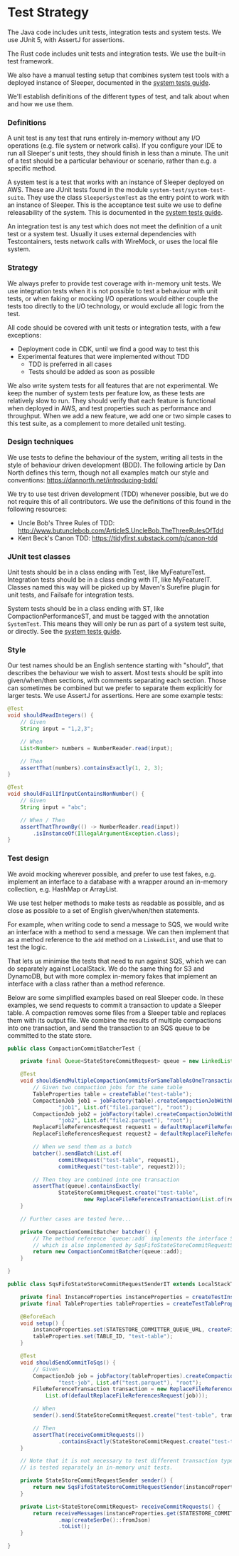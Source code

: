 Test Strategy
=============

The Java code includes unit tests, integration tests and system tests. We use JUnit 5, with AssertJ for assertions.

The Rust code includes unit tests and integration tests. We use the built-in test framework.

We also have a manual testing setup that combines system test tools with a deployed instance of Sleeper, documented in
the [system tests guide](system-tests.md#manual-testing).

We'll establish definitions of the different types of test, and talk about when and how we use them.

### Definitions

A unit test is any test that runs entirely in-memory without any I/O operations (e.g. file system or network calls).
If you configure your IDE to run all Sleeper's unit tests, they should finish in less than a minute. The unit of a test
should be a particular behaviour or scenario, rather than e.g. a specific method.

A system test is a test that works with an instance of Sleeper deployed on AWS. These are JUnit tests found in the
module `system-test/system-test-suite`. They use the class `SleeperSystemTest` as the entry point to work with an
instance of Sleeper. This is the acceptance test suite we use to define releasability of the system. This is documented
in the [system tests guide](system-tests.md#acceptance-tests).

An integration test is any test which does not meet the definition of a unit test or a system test. Usually it uses
external dependencies with Testcontainers, tests network calls with WireMock, or uses the local file system.

### Strategy

We always prefer to provide test coverage with in-memory unit tests. We use integration tests when it is not possible to
test a behaviour with unit tests, or when faking or mocking I/O operations would either couple the tests too directly to
the I/O technology, or would exclude all logic from the test.

All code should be covered with unit tests or integration tests, with a few exceptions:

- Deployment code in CDK, until we find a good way to test this
- Experimental features that were implemented without TDD
  - TDD is preferred in all cases
  - Tests should be added as soon as possible

We also write system tests for all features that are not experimental. We keep the number of system tests per feature
low, as these tests are relatively slow to run. They should verify that each feature is functional when deployed in AWS,
and test properties such as performance and throughput. When we add a new feature, we add one or two simple cases to
this test suite, as a complement to more detailed unit testing.

### Design techniques

We use tests to define the behaviour of the system, writing all tests in the style of behaviour driven development
(BDD). The following article by Dan North defines this term, though not all examples match our style and conventions:
https://dannorth.net/introducing-bdd/

We try to use test driven development (TDD) whenever possible, but we do not require this of all contributors. We use
the definitions of this found in the following resources:

- Uncle Bob's Three Rules of TDD: http://www.butunclebob.com/ArticleS.UncleBob.TheThreeRulesOfTdd
- Kent Beck's Canon TDD: https://tidyfirst.substack.com/p/canon-tdd

### JUnit test classes

Unit tests should be in a class ending with Test, like MyFeatureTest. Integration tests should be in a class ending with
IT, like MyFeatureIT. Classes named this way will be picked up by Maven's Surefire plugin for unit tests, and Failsafe
for integration tests.

System tests should be in a class ending with ST, like CompactionPerformanceST, and must be tagged with the annotation
`SystemTest`. This means they will only be run as part of a system test suite, or directly. See
the [system tests guide](system-tests.md#acceptance-tests).

### Style

Our test names should be an English sentence starting with "should", that describes the behaviour we wish to assert.
Most tests should be split into given/when/then sections, with comments separating each section. Those can sometimes be
combined but we prefer to separate them explicitly for larger tests. We use AssertJ for assertions. Here are some
example tests:

```java
@Test
void shouldReadIntegers() {
    // Given
    String input = "1,2,3";

    // When
    List<Number> numbers = NumberReader.read(input);

    // Then
    assertThat(numbers).containsExactly(1, 2, 3);
}

@Test
void shouldFailIfInputContainsNonNumber() {
    // Given
    String input = "abc";

    // When / Then
    assertThatThrownBy(() -> NumberReader.read(input))
        .isInstanceOf(IllegalArgumentException.class);
}
```

### Test design

We avoid mocking wherever possible, and prefer to use test fakes, e.g. implement an interface to a database with a
wrapper around an in-memory collection, e.g. HashMap or ArrayList.

We use test helper methods to make tests as readable as possible, and as close as possible to a set of English
given/when/then statements.

For example, when writing code to send a message to SQS, we would write an interface with a method to send a message. We
can then implement that as a method reference to the `add` method on a `LinkedList`, and use that to test the logic.

That lets us minimise the tests that need to run against SQS, which we can do separately against LocalStack. We do the
same thing for S3 and DynamoDB, but with more complex in-memory fakes that implement an interface with a class rather
than a method reference.

Below are some simplified examples based on real Sleeper code. In these examples, we send requests to commit a
transaction to update a Sleeper table. A compaction removes some files from a Sleeper table and replaces them with its
output file. We combine the results of multiple compactions into one transaction, and send the transaction to an
SQS queue to be committed to the state store.

```java
public class CompactionCommitBatcherTest {

    private final Queue<StateStoreCommitRequest> queue = new LinkedList<>();

    @Test
    void shouldSendMultipleCompactionCommitsForSameTableAsOneTransaction() {
        // Given two compaction jobs for the same table
        TableProperties table = createTable("test-table");
        CompactionJob job1 = jobFactory(table).createCompactionJobWithFilenames(
                "job1", List.of("file1.parquet"), "root");
        CompactionJob job2 = jobFactory(table).createCompactionJobWithFilenames(
                "job2", List.of("file2.parquet"), "root");
        ReplaceFileReferencesRequest request1 = defaultReplaceFileReferencesRequest(job1);
        ReplaceFileReferencesRequest request2 = defaultReplaceFileReferencesRequest(job2);

        // When we send them as a batch
        batcher().sendBatch(List.of(
                commitRequest("test-table", request1),
                commitRequest("test-table", request2)));

        // Then they are combined into one transaction
        assertThat(queue).containsExactly(
                StateStoreCommitRequest.create("test-table",
                        new ReplaceFileReferencesTransaction(List.of(request1, request2))));
    }

    // Further cases are tested here...

    private CompactionCommitBatcher batcher() {
        // The method reference `queue::add` implements the interface StateStoreCommitRequestSender,
        // which is also implemented by SqsFifoStateStoreCommitRequestSender in the tests shown below.
        return new CompactionCommitBatcher(queue::add);
    }

}

public class SqsFifoStateStoreCommitRequestSenderIT extends LocalStackTestBase {

    private final InstanceProperties instanceProperties = createTestInstanceProperties();
    private final TableProperties tableProperties = createTestTableProperties(instanceProperties, createSchemaWithKey("key"));

    @BeforeEach
    void setup() {
        instanceProperties.set(STATESTORE_COMMITTER_QUEUE_URL, createFifoQueueGetUrl());
        tableProperties.set(TABLE_ID, "test-table");
    }

    @Test
    void shouldSendCommitToSqs() {
        // Given
        CompactionJob job = jobFactory(tableProperties).createCompactionJobWithFilenames(
                "test-job", List.of("test.parquet"), "root");
        FileReferenceTransaction transaction = new ReplaceFileReferencesTransaction(
            List.of(defaultReplaceFileReferencesRequest(job)));

        // When
        sender().send(StateStoreCommitRequest.create("test-table", transaction));

        // Then
        assertThat(receiveCommitRequests())
                .containsExactly(StateStoreCommitRequest.create("test-table", transaction));
    }

    // Note that it is not necessary to test different transaction types here as serialisation/deserialisation
    // is tested separately in in-memory unit tests.

    private StateStoreCommitRequestSender sender() {
        return new SqsFifoStateStoreCommitRequestSender(instanceProperties, createSerDe(), sqsClient);
    }

    private List<StateStoreCommitRequest> receiveCommitRequests() {
        return receiveMessages(instanceProperties.get(STATESTORE_COMMITTER_QUEUE_URL))
                .map(createSerDe()::fromJson)
                .toList();
    }

}
```
